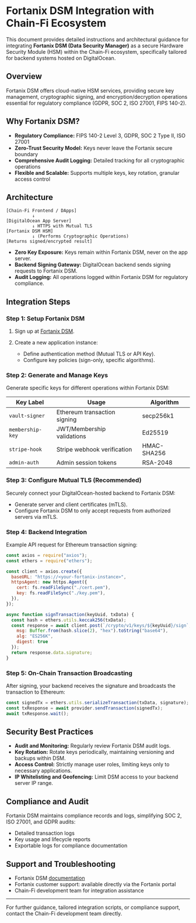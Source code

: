 # Fortanix DSM Integration with Chain-Fi Ecosystem

This document provides detailed instructions and architectural guidance for integrating **Fortanix DSM (Data Security Manager)** as a secure Hardware Security Module (HSM) within the Chain-Fi ecosystem, specifically tailored for backend systems hosted on DigitalOcean.

## Overview

Fortanix DSM offers cloud-native HSM services, providing secure key management, cryptographic signing, and encryption/decryption operations essential for regulatory compliance (GDPR, SOC 2, ISO 27001, FIPS 140-2).

## Why Fortanix DSM?

* **Regulatory Compliance:** FIPS 140-2 Level 3, GDPR, SOC 2 Type II, ISO 27001
* **Zero-Trust Security Model:** Keys never leave the Fortanix secure boundary
* **Comprehensive Audit Logging:** Detailed tracking for all cryptographic operations
* **Flexible and Scalable:** Supports multiple keys, key rotation, granular access control

## Architecture

```
[Chain-Fi Frontend / DApps]
          ↓
[DigitalOcean App Server]
          ↓ HTTPS with Mutual TLS
[Fortanix DSM HSM]
          ↓ (Performs Cryptographic Operations)
[Returns signed/encrypted result]
```

* **Zero Key Exposure:** Keys remain within Fortanix DSM, never on the app server.
* **Backend Signing Gateway:** DigitalOcean backend sends signing requests to Fortanix DSM.
* **Audit Logging:** All operations logged within Fortanix DSM for regulatory compliance.

## Integration Steps

### Step 1: Setup Fortanix DSM

1. Sign up at [Fortanix DSM](https://www.fortanix.com/).
2. Create a new application instance:

   * Define authentication method (Mutual TLS or API Key).
   * Configure key policies (sign-only, specific algorithms).

### Step 2: Generate and Manage Keys

Generate specific keys for different operations within Fortanix DSM:

| Key Label        | Usage                        | Algorithm   |
| ---------------- | ---------------------------- | ----------- |
| `vault-signer`   | Ethereum transaction signing | secp256k1   |
| `membership-key` | JWT/Membership validations   | Ed25519     |
| `stripe-hook`    | Stripe webhook verification  | HMAC-SHA256 |
| `admin-auth`     | Admin session tokens         | RSA-2048    |

### Step 3: Configure Mutual TLS (Recommended)

Securely connect your DigitalOcean-hosted backend to Fortanix DSM:

* Generate server and client certificates (mTLS).
* Configure Fortanix DSM to only accept requests from authorized servers via mTLS.

### Step 4: Backend Integration

Example API request for Ethereum transaction signing:

```javascript
const axios = require("axios");
const ethers = require("ethers");

const client = axios.create({
  baseURL: "https://<your-fortanix-instance>",
  httpsAgent: new https.Agent({
    cert: fs.readFileSync("./cert.pem"),
    key: fs.readFileSync("./key.pem"),
  }),
});

async function signTransaction(keyUuid, txData) {
  const hash = ethers.utils.keccak256(txData);
  const response = await client.post(`/crypto/v1/keys/${keyUuid}/sign`, {
    msg: Buffer.from(hash.slice(2), "hex").toString("base64"),
    alg: "ES256K",
    digest: true
  });
  return response.data.signature;
}
```

### Step 5: On-Chain Transaction Broadcasting

After signing, your backend receives the signature and broadcasts the transaction to Ethereum:

```javascript
const signedTx = ethers.utils.serializeTransaction(txData, signature);
const txResponse = await provider.sendTransaction(signedTx);
await txResponse.wait();
```

## Security Best Practices

* **Audit and Monitoring:** Regularly review Fortanix DSM audit logs.
* **Key Rotation:** Rotate keys periodically, maintaining versioning and backups within DSM.
* **Access Control:** Strictly manage user roles, limiting keys only to necessary applications.
* **IP Whitelisting and Geofencing:** Limit DSM access to your backend server IP range.

## Compliance and Audit

Fortanix DSM maintains compliance records and logs, simplifying SOC 2, ISO 27001, and GDPR audits:

* Detailed transaction logs
* Key usage and lifecycle reports
* Exportable logs for compliance documentation

## Support and Troubleshooting

* Fortanix DSM [documentation](https://support.fortanix.com/hc/en-us)
* Fortanix customer support: available directly via the Fortanix portal
* Chain-Fi development team for integration assistance

---

For further guidance, tailored integration scripts, or compliance support, contact the Chain-Fi development team directly.
